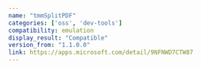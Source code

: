```yaml
---
name: "tmmSplitPDF"
categories: ['oss', 'dev-tools']
compatibility: emulation
display_result: "Compatible"
version_from: "1.1.0.0"
link: https://apps.microsoft.com/detail/9NFNWD7CTW87
---
```

